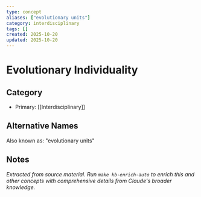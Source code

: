 ```yaml
---
type: concept
aliases: ["evolutionary units"]
category: interdisciplinary
tags: []
created: 2025-10-20
updated: 2025-10-20
---
```


# Evolutionary Individuality

## Category

- Primary: [[Interdisciplinary]]

## Alternative Names

Also known as: "evolutionary units"

## Notes

*Extracted from source material. Run `make kb-enrich-auto` to enrich this and other concepts with comprehensive details from Claude's broader knowledge.*
